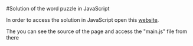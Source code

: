 #Solution of the word puzzle in JavaScript

In order to access the solution in JavaScript open this [website](http://hedley.neocities.org/Challenge_word_puzzles/index.html). 

The you can see the source of the page and access the "main.js" file from there

